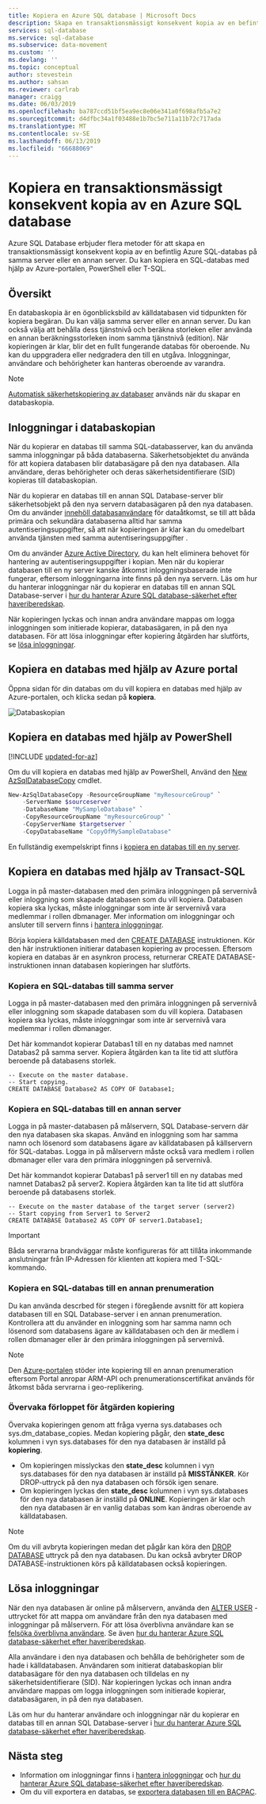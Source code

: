 ```yaml
---
title: Kopiera en Azure SQL database | Microsoft Docs
description: Skapa en transaktionsmässigt konsekvent kopia av en befintlig Azure SQL-databas på samma server eller en annan server.
services: sql-database
ms.service: sql-database
ms.subservice: data-movement
ms.custom: ''
ms.devlang: ''
ms.topic: conceptual
author: stevestein
ms.author: sahsan
ms.reviewer: carlrab
manager: craigg
ms.date: 06/03/2019
ms.openlocfilehash: ba787ccd51bf5ea9ec8e06e341a0f698afb5a7e2
ms.sourcegitcommit: d4dfbc34a1f03488e1b7bc5e711a11b72c717ada
ms.translationtype: MT
ms.contentlocale: sv-SE
ms.lasthandoff: 06/13/2019
ms.locfileid: "66688069"
---
```

# <a name="copy-a-transactionally-consistent-copy-of-an-azure-sql-database"></a>Kopiera en transaktionsmässigt konsekvent kopia av en Azure SQL database

Azure SQL Database erbjuder flera metoder för att skapa en transaktionsmässigt konsekvent kopia av en befintlig Azure SQL-databas på samma server eller en annan server. Du kan kopiera en SQL-databas med hjälp av Azure-portalen, PowerShell eller T-SQL. 

## <a name="overview"></a>Översikt

En databaskopia är en ögonblicksbild av källdatabasen vid tidpunkten för kopiera begäran. Du kan välja samma server eller en annan server. Du kan också välja att behålla dess tjänstnivå och beräkna storleken eller använda en annan beräkningsstorleken inom samma tjänstnivå (edition). När kopieringen är klar, blir det en fullt fungerande databas för oberoende. Nu kan du uppgradera eller nedgradera den till en utgåva. Inloggningar, användare och behörigheter kan hanteras oberoende av varandra.  

> [!NOTE]
> [Automatisk säkerhetskopiering av databaser](sql-database-automated-backups.md) används när du skapar en databaskopia.

## <a name="logins-in-the-database-copy"></a>Inloggningar i databaskopian

När du kopierar en databas till samma SQL-databasserver, kan du använda samma inloggningar på båda databaserna. Säkerhetsobjektet du använda för att kopiera databasen blir databasägare på den nya databasen. Alla användare, deras behörigheter och deras säkerhetsidentifierare (SID) kopieras till databaskopian.  

När du kopierar en databas till en annan SQL Database-server blir säkerhetsobjekt på den nya servern databasägaren på den nya databasen. Om du använder [innehöll databasanvändare](sql-database-manage-logins.md) för dataåtkomst, se till att båda primära och sekundära databaserna alltid har samma autentiseringsuppgifter, så att när kopieringen är klar kan du omedelbart använda tjänsten med samma autentiseringsuppgifter . 

Om du använder [Azure Active Directory](../active-directory/fundamentals/active-directory-whatis.md), du kan helt eliminera behovet för hantering av autentiseringsuppgifter i kopian. Men när du kopierar databasen till en ny server kanske åtkomst inloggningsbaserade inte fungerar, eftersom inloggningarna inte finns på den nya servern. Läs om hur du hanterar inloggningar när du kopierar en databas till en annan SQL Database-server i [hur du hanterar Azure SQL database-säkerhet efter haveriberedskap](sql-database-geo-replication-security-config.md). 

När kopieringen lyckas och innan andra användare mappas om logga inloggningen som initierade kopierar, databasägaren, in på den nya databasen. För att lösa inloggningar efter kopiering åtgärden har slutförts, se [lösa inloggningar](#resolve-logins).

## <a name="copy-a-database-by-using-the-azure-portal"></a>Kopiera en databas med hjälp av Azure portal

Öppna sidan för din databas om du vill kopiera en databas med hjälp av Azure-portalen, och klicka sedan på **kopiera**. 

   ![Databaskopian](./media/sql-database-copy/database-copy.png)

## <a name="copy-a-database-by-using-powershell"></a>Kopiera en databas med hjälp av PowerShell

[!INCLUDE [updated-for-az](../../includes/updated-for-az.md)]

Om du vill kopiera en databas med hjälp av PowerShell, Använd den [New AzSqlDatabaseCopy](/powershell/module/az.sql/new-azsqldatabasecopy) cmdlet. 

```powershell
New-AzSqlDatabaseCopy -ResourceGroupName "myResourceGroup" `
    -ServerName $sourceserver `
    -DatabaseName "MySampleDatabase" `
    -CopyResourceGroupName "myResourceGroup" `
    -CopyServerName $targetserver `
    -CopyDatabaseName "CopyOfMySampleDatabase"
```

En fullständig exempelskript finns i [kopiera en databas till en ny server](scripts/sql-database-copy-database-to-new-server-powershell.md).

## <a name="copy-a-database-by-using-transact-sql"></a>Kopiera en databas med hjälp av Transact-SQL

Logga in på master-databasen med den primära inloggningen på servernivå eller inloggning som skapade databasen som du vill kopiera. Databasen kopiera ska lyckas, måste inloggningar som inte är servernivå vara medlemmar i rollen dbmanager. Mer information om inloggningar och ansluter till servern finns i [hantera inloggningar](sql-database-manage-logins.md).

Börja kopiera källdatabasen med den [CREATE DATABASE](https://msdn.microsoft.com/library/ms176061.aspx) instruktionen. Kör den här instruktionen initierar databasen kopiering av processen. Eftersom kopiera en databas är en asynkron process, returnerar CREATE DATABASE-instruktionen innan databasen kopieringen har slutförts.

### <a name="copy-a-sql-database-to-the-same-server"></a>Kopiera en SQL-databas till samma server

Logga in på master-databasen med den primära inloggningen på servernivå eller inloggning som skapade databasen som du vill kopiera. Databasen kopiera ska lyckas, måste inloggningar som inte är servernivå vara medlemmar i rollen dbmanager.

Det här kommandot kopierar Databas1 till en ny databas med namnet Databas2 på samma server. Kopiera åtgärden kan ta lite tid att slutföra beroende på databasens storlek.

    -- Execute on the master database.
    -- Start copying.
    CREATE DATABASE Database2 AS COPY OF Database1;

### <a name="copy-a-sql-database-to-a-different-server"></a>Kopiera en SQL-databas till en annan server

Logga in på master-databasen på målservern, SQL Database-servern där den nya databasen ska skapas. Använd en inloggning som har samma namn och lösenord som databasens ägare av källdatabasen på källservern för SQL-databas. Logga in på målservern måste också vara medlem i rollen dbmanager eller vara den primära inloggningen på servernivå.

Det här kommandot kopierar Databas1 på server1 till en ny databas med namnet Databas2 på server2. Kopiera åtgärden kan ta lite tid att slutföra beroende på databasens storlek.

    -- Execute on the master database of the target server (server2)
    -- Start copying from Server1 to Server2
    CREATE DATABASE Database2 AS COPY OF server1.Database1;
    
> [!IMPORTANT]
> Båda servrarna brandväggar måste konfigureras för att tillåta inkommande anslutningar från IP-Adressen för klienten att kopiera med T-SQL-kommando.

### <a name="copy-a-sql-database-to-a-different-subscription"></a>Kopiera en SQL-databas till en annan prenumeration

Du kan använda descrbed för stegen i föregående avsnitt för att kopiera databasen till en SQL Database-server i en annan prenumeration. Kontrollera att du använder en inloggning som har samma namn och lösenord som databasens ägare av källdatabasen och den är medlem i rollen dbmanager eller är den primära inloggningen på servernivå. 

> [!NOTE]
> Den [Azure-portalen](https://portal.azure.com) stöder inte kopiering till en annan prenumeration eftersom Portal anropar ARM-API och prenumerationscertifikat används för åtkomst båda servrarna i geo-replikering.  

### <a name="monitor-the-progress-of-the-copying-operation"></a>Övervaka förloppet för åtgärden kopiering

Övervaka kopieringen genom att fråga vyerna sys.databases och sys.dm_database_copies. Medan kopiering pågår, den **state_desc** kolumnen i vyn sys.databases för den nya databasen är inställd på **kopiering**.

* Om kopieringen misslyckas den **state_desc** kolumnen i vyn sys.databases för den nya databasen är inställd på **MISSTÄNKER**. Kör DROP-uttryck på den nya databasen och försök igen senare.
* Om kopieringen lyckas den **state_desc** kolumnen i vyn sys.databases för den nya databasen är inställd på **ONLINE**. Kopieringen är klar och den nya databasen är en vanlig databas som kan ändras oberoende av källdatabasen.

> [!NOTE]
> Om du vill avbryta kopieringen medan det pågår kan köra den [DROP DATABASE](https://msdn.microsoft.com/library/ms178613.aspx) uttryck på den nya databasen. Du kan också avbryter DROP DATABASE-instruktionen körs på källdatabasen också kopieringen.

## <a name="resolve-logins"></a>Lösa inloggningar

När den nya databasen är online på målservern, använda den [ALTER USER](https://msdn.microsoft.com/library/ms176060.aspx) -uttrycket för att mappa om användare från den nya databasen med inloggningar på målservern. För att lösa överblivna användare kan se [felsöka överblivna användare](https://msdn.microsoft.com/library/ms175475.aspx). Se även [hur du hanterar Azure SQL database-säkerhet efter haveriberedskap](sql-database-geo-replication-security-config.md).

Alla användare i den nya databasen och behålla de behörigheter som de hade i källdatabasen. Användaren som initierat databaskopian blir databasägare för den nya databasen och tilldelas en ny säkerhetsidentifierare (SID). När kopieringen lyckas och innan andra användare mappas om logga inloggningen som initierade kopierar, databasägaren, in på den nya databasen.

Läs om hur du hanterar användare och inloggningar när du kopierar en databas till en annan SQL Database-server i [hur du hanterar Azure SQL database-säkerhet efter haveriberedskap](sql-database-geo-replication-security-config.md).

## <a name="next-steps"></a>Nästa steg

* Information om inloggningar finns i [hantera inloggningar](sql-database-manage-logins.md) och [hur du hanterar Azure SQL database-säkerhet efter haveriberedskap](sql-database-geo-replication-security-config.md).
* Om du vill exportera en databas, se [exportera databasen till en BACPAC](sql-database-export.md).
